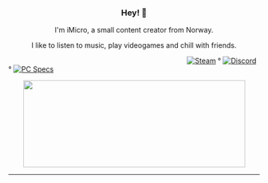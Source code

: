 <h3 align="center">Hey! 👋</h3>  

<p align="center">I'm iMicro, a small content creator from Norway.</p>   
<p align="center">I like to listen to music, play videogames and chill with friends.</p>   

&nbsp;&nbsp;&nbsp;&nbsp;&nbsp;&nbsp;&nbsp;&nbsp;&nbsp;&nbsp;&nbsp;&nbsp;&nbsp;&nbsp;&nbsp;&nbsp;&nbsp;&nbsp;&nbsp;&nbsp;&nbsp;&nbsp;&nbsp;&nbsp;&nbsp;&nbsp;&nbsp;&nbsp;&nbsp;&nbsp;&nbsp;&nbsp;&nbsp;&nbsp;&nbsp;&nbsp;&nbsp;&nbsp;&nbsp;&nbsp;&nbsp;&nbsp;&nbsp;&nbsp;&nbsp;&nbsp;&nbsp;&nbsp;&nbsp;&nbsp;&nbsp;&nbsp;&nbsp;&nbsp;&nbsp;&nbsp;&nbsp;&nbsp;&nbsp;&nbsp;&nbsp;&nbsp;&nbsp;&nbsp;&nbsp;&nbsp;&nbsp;&nbsp;&nbsp;&nbsp;&nbsp;&nbsp;&nbsp;&nbsp;&nbsp;&nbsp;&nbsp;&nbsp;&nbsp;&nbsp;&nbsp;&nbsp;&nbsp;&nbsp;&nbsp;&nbsp;&nbsp;&nbsp;&nbsp;&nbsp;
[![Steam](https://img.shields.io/badge/Steam-blue)](https://steamcommunity.com/id/tf2iMicro/) °
[![Discord](https://img.shields.io/badge/-Discord-blue)](https://discord.gg/RfgA6wqzZP) °
[![PC Specs](https://img.shields.io/badge/PC%20Specs-success)](https://gist.github.com/tf2iMicro/349714ac0b3e3ca9c2d65f9a4ab4aff0)

<p align="center">
  <img width="445" height="175" src="https://github-readme-stats.vercel.app/api?username=tf2iMicro&show_icons=true&title_color=fff&icon_color=79ff97&text_color=9f9f9f&bg_color=151515&include_all_commits=true&count_private=true">
</p>
  
---
